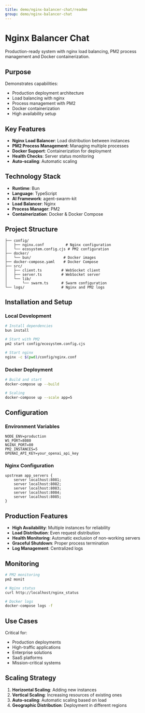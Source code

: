 ```yaml
---
title: demo/nginx-balancer-chat/readme
group: demo/nginx-balancer-chat
---
```


# Nginx Balancer Chat

Production-ready system with nginx load balancing, PM2 process management and Docker containerization.

## Purpose

Demonstrates capabilities:
- Production deployment architecture
- Load balancing with nginx
- Process management with PM2  
- Docker containerization
- High availability setup

## Key Features

- **Nginx Load Balancer**: Load distribution between instances
- **PM2 Process Management**: Managing multiple processes
- **Docker Support**: Containerization for deployment
- **Health Checks**: Server status monitoring
- **Auto-scaling**: Automatic scaling

## Technology Stack

- **Runtime**: Bun
- **Language**: TypeScript
- **AI Framework**: agent-swarm-kit
- **Load Balancer**: Nginx
- **Process Manager**: PM2
- **Containerization**: Docker & Docker Compose

## Project Structure

```
├── config/
│   ├── nginx.conf          # Nginx configuration
│   └── ecosystem.config.cjs # PM2 configuration
├── docker/
│   └── bun/               # Docker images
├── docker-compose.yaml    # Docker Compose
├── src/
│   ├── client.ts         # WebSocket client
│   ├── server.ts         # WebSocket server
│   └── lib/
│       └── swarm.ts      # Swarm configuration
└── logs/                 # Nginx and PM2 logs
```

## Installation and Setup

### Local Development
```bash
# Install dependencies
bun install

# Start with PM2
pm2 start config/ecosystem.config.cjs

# Start nginx
nginx -c $(pwd)/config/nginx.conf
```

### Docker Deployment
```bash
# Build and start
docker-compose up --build

# Scaling
docker-compose up --scale app=5
```

## Configuration

### Environment Variables
```env
NODE_ENV=production
WS_PORT=8080
NGINX_PORT=80
PM2_INSTANCES=5
OPENAI_API_KEY=your_openai_api_key
```

### Nginx Configuration
```nginx
upstream app_servers {
    server localhost:8081;
    server localhost:8082;
    server localhost:8083;
    server localhost:8084;
    server localhost:8085;
}
```

## Production Features

- **High Availability**: Multiple instances for reliability
- **Load Distribution**: Even request distribution
- **Health Monitoring**: Automatic exclusion of non-working servers
- **Graceful Shutdown**: Proper process termination
- **Log Management**: Centralized logs

## Monitoring

```bash
# PM2 monitoring
pm2 monit

# Nginx status
curl http://localhost/nginx_status

# Docker logs
docker-compose logs -f
```

## Use Cases

Critical for:
- Production deployments
- High-traffic applications
- Enterprise solutions
- SaaS platforms
- Mission-critical systems

## Scaling Strategy

1. **Horizontal Scaling**: Adding new instances
2. **Vertical Scaling**: Increasing resources of existing ones
3. **Auto-scaling**: Automatic scaling based on load
4. **Geographic Distribution**: Deployment in different regions